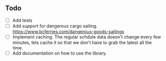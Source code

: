 ## Todo

- [ ] Add tests
- [ ] Add support for dangerous cargo sailing. https://www.bcferries.com/dangerous-goods-sailings
- [ ] Implement caching. The regular schdule data doesn't change every few minutes, lets cache it so that we don't have to grab the latest all the time.
- [ ] Add documentation on how to use the library.
